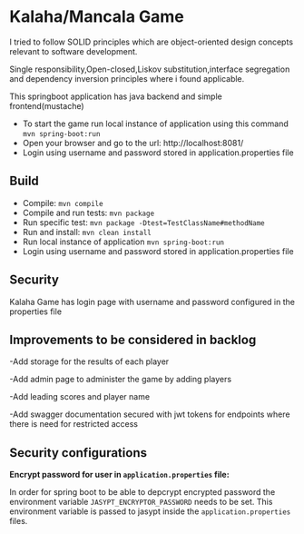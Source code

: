 # Kalaha/Mancala Game

I tried to follow SOLID principles which are object-oriented design concepts relevant to software development.

Single responsibility,Open-closed,Liskov substitution,interface segregation and dependency inversion principles where i found applicable.

This springboot application has java backend and simple frontend(mustache)
- To start the game run local instance of application using this command `mvn spring-boot:run`
- Open your browser and go to the url: http://localhost:8081/
- Login using username and password stored in application.properties file
## Build

- Compile: `mvn compile`
- Compile and run tests: `mvn package`
- Run specific test: `mvn package -Dtest=TestClassName#methodName`
- Run and install: `mvn clean install`
- Run local instance of application `mvn spring-boot:run`
- Login using username and password stored in application.properties file

## Security

Kalaha Game has login page with username and password configured in the properties file

## Improvements to be considered in backlog

-Add storage for the results of each player

-Add admin page to administer the game by adding players

-Add leading scores and player name

-Add swagger documentation secured with jwt tokens for endpoints where there is need for restricted access
## Security configurations
**Encrypt password for user in `application.properties` file:**

In order for spring boot to be able to depcrypt encrypted password the environment variable `JASYPT_ENCRYPTOR_PASSWORD` needs to be set. This environment variable is passed to jasypt inside the `application.properties` files.